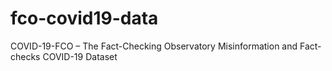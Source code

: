 # fco-covid19-data
COVID-19-FCO – The Fact-Checking Observatory Misinformation and Fact-checks COVID-19 Dataset
